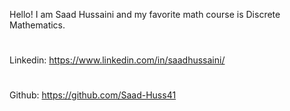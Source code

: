 Hello! I am Saad Hussaini and my favorite math course is Discrete Mathematics.
#
Linkedin: https://www.linkedin.com/in/saadhussaini/
#
Github: https://github.com/Saad-Huss41

